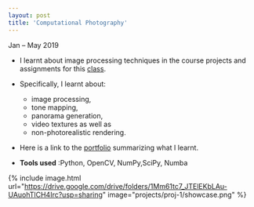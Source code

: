 ```yaml
---
layout: post
title: 'Computational Photography'
---
```

Jan  – May 2019
- I learnt about image processing techniques in the course projects and assignments for this <a href="https://www.omscs.gatech.edu/cs-6475-computational-photography" target="_blank"> class</a>.

- Specifically, I learnt about:
    <ul>
    <li>image processing,</li>
    <li>tone mapping,</li>
    <li>panorama generation,</li>
    <li>video textures as well as</li>
    <li>non-photorealistic rendering.</li>
    </ul>

 - Here is a link to the <a href="/documents/cp/portfolio.pdf" target="_blank"> portfolio</a> summarizing what I learnt.
 - **Tools used** :Python, OpenCV, NumPy,SciPy, Numba

{% include image.html url="https://drive.google.com/drive/folders/1Mm61tc7_JTElEKbLAu-UAuohTlCH4Irc?usp=sharing" image="projects/proj-1/showcase.png" %}
